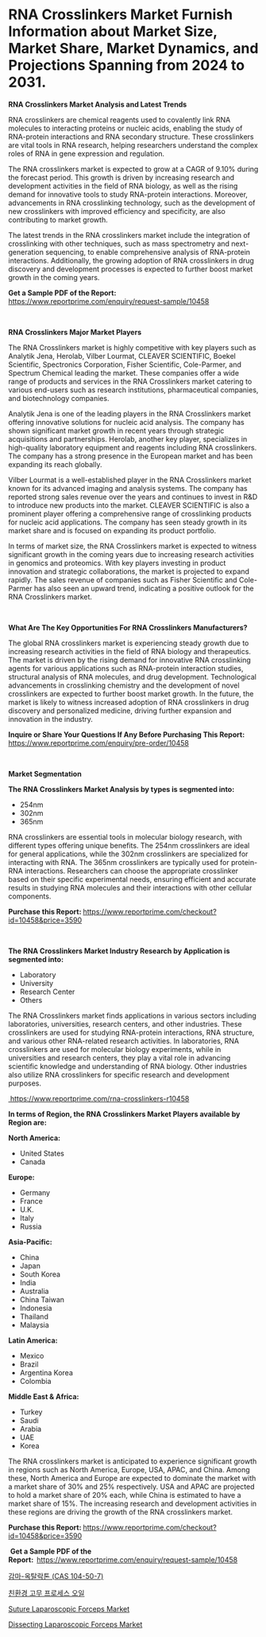 <p><h1>RNA Crosslinkers Market Furnish Information about Market Size, Market Share, Market Dynamics, and Projections Spanning from 2024 to 2031.</h1></p><p><strong>RNA Crosslinkers Market Analysis and Latest Trends</strong></p>
<p><p>RNA crosslinkers are chemical reagents used to covalently link RNA molecules to interacting proteins or nucleic acids, enabling the study of RNA-protein interactions and RNA secondary structure. These crosslinkers are vital tools in RNA research, helping researchers understand the complex roles of RNA in gene expression and regulation.</p><p>The RNA crosslinkers market is expected to grow at a CAGR of 9.10% during the forecast period. This growth is driven by increasing research and development activities in the field of RNA biology, as well as the rising demand for innovative tools to study RNA-protein interactions. Moreover, advancements in RNA crosslinking technology, such as the development of new crosslinkers with improved efficiency and specificity, are also contributing to market growth.</p><p>The latest trends in the RNA crosslinkers market include the integration of crosslinking with other techniques, such as mass spectrometry and next-generation sequencing, to enable comprehensive analysis of RNA-protein interactions. Additionally, the growing adoption of RNA crosslinkers in drug discovery and development processes is expected to further boost market growth in the coming years.</p></p>
<p><strong>Get a Sample PDF of the Report:&nbsp;</strong> <a href="https://www.reportprime.com/enquiry/request-sample/10458">https://www.reportprime.com/enquiry/request-sample/10458</a></p>
<p>&nbsp;</p>
<p><strong>RNA Crosslinkers Major Market Players</strong></p>
<p><p>The RNA Crosslinkers market is highly competitive with key players such as Analytik Jena, Herolab, Vilber Lourmat, CLEAVER SCIENTIFIC, Boekel Scientific, Spectronics Corporation, Fisher Scientific, Cole-Parmer, and Spectrum Chemical leading the market. These companies offer a wide range of products and services in the RNA Crosslinkers market catering to various end-users such as research institutions, pharmaceutical companies, and biotechnology companies.</p><p>Analytik Jena is one of the leading players in the RNA Crosslinkers market offering innovative solutions for nucleic acid analysis. The company has shown significant market growth in recent years through strategic acquisitions and partnerships. Herolab, another key player, specializes in high-quality laboratory equipment and reagents including RNA crosslinkers. The company has a strong presence in the European market and has been expanding its reach globally.</p><p>Vilber Lourmat is a well-established player in the RNA Crosslinkers market known for its advanced imaging and analysis systems. The company has reported strong sales revenue over the years and continues to invest in R&D to introduce new products into the market. CLEAVER SCIENTIFIC is also a prominent player offering a comprehensive range of crosslinking products for nucleic acid applications. The company has seen steady growth in its market share and is focused on expanding its product portfolio.</p><p>In terms of market size, the RNA Crosslinkers market is expected to witness significant growth in the coming years due to increasing research activities in genomics and proteomics. With key players investing in product innovation and strategic collaborations, the market is projected to expand rapidly. The sales revenue of companies such as Fisher Scientific and Cole-Parmer has also seen an upward trend, indicating a positive outlook for the RNA Crosslinkers market.</p></p>
<p>&nbsp;</p>
<p><strong>What Are The Key Opportunities For RNA Crosslinkers Manufacturers?</strong></p>
<p><p>The global RNA crosslinkers market is experiencing steady growth due to increasing research activities in the field of RNA biology and therapeutics. The market is driven by the rising demand for innovative RNA crosslinking agents for various applications such as RNA-protein interaction studies, structural analysis of RNA molecules, and drug development. Technological advancements in crosslinking chemistry and the development of novel crosslinkers are expected to further boost market growth. In the future, the market is likely to witness increased adoption of RNA crosslinkers in drug discovery and personalized medicine, driving further expansion and innovation in the industry.</p></p>
<p><strong>Inquire or Share Your Questions If Any Before Purchasing This Report:</strong> <a href="https://www.reportprime.com/enquiry/pre-order/10458">https://www.reportprime.com/enquiry/pre-order/10458</a></p>
<p>&nbsp;</p>
<p><strong>Market Segmentation</strong></p>
<p><strong>The RNA Crosslinkers Market Analysis by types is segmented into:</strong></p>
<p><ul><li>254nm</li><li>302nm</li><li>365nm</li></ul></p>
<p><p>RNA crosslinkers are essential tools in molecular biology research, with different types offering unique benefits. The 254nm crosslinkers are ideal for general applications, while the 302nm crosslinkers are specialized for interacting with RNA. The 365nm crosslinkers are typically used for protein-RNA interactions. Researchers can choose the appropriate crosslinker based on their specific experimental needs, ensuring efficient and accurate results in studying RNA molecules and their interactions with other cellular components.</p></p>
<p><strong>Purchase this Report:&nbsp;</strong><a href="https://www.reportprime.com/checkout?id=10458&price=3590">https://www.reportprime.com/checkout?id=10458&price=3590</a></p>
<p>&nbsp;</p>
<p><strong>The RNA Crosslinkers Market Industry Research by Application is segmented into:</strong></p>
<p><ul><li>Laboratory</li><li>University</li><li>Research Center</li><li>Others</li></ul></p>
<p><p>The RNA Crosslinkers market finds applications in various sectors including laboratories, universities, research centers, and other industries. These crosslinkers are used for studying RNA-protein interactions, RNA structure, and various other RNA-related research activities. In laboratories, RNA crosslinkers are used for molecular biology experiments, while in universities and research centers, they play a vital role in advancing scientific knowledge and understanding of RNA biology. Other industries also utilize RNA crosslinkers for specific research and development purposes.</p></p>
<p><a href="https://www.reportprime.com/rna-crosslinkers-r10458">&nbsp;https://www.reportprime.com/rna-crosslinkers-r10458</a></p>
<p><strong>In terms of Region, the RNA Crosslinkers Market Players available by Region are:</strong></p>
<p>
    <p> <strong> North America: </strong>
        <ul>
            <li>United States</li>
            <li>Canada</li>
        </ul>
        </p> 
    <p> <strong> Europe: </strong>
        <ul>
            <li>Germany</li>
            <li>France</li>
            <li>U.K.</li>
            <li>Italy</li>
            <li>Russia</li>
        </ul>
        </p> 
    <p> <strong> Asia-Pacific: </strong>
        <ul>
            <li>China</li>
            <li>Japan</li>
            <li>South Korea</li>
            <li>India</li>
            <li>Australia</li>
            <li>China Taiwan</li>
            <li>Indonesia</li>
            <li>Thailand</li>
            <li>Malaysia</li>
        </ul>
        </p> 
    <p> <strong> Latin America: </strong>
        <ul>
            <li>Mexico</li>
            <li>Brazil</li>
            <li>Argentina Korea</li>
            <li>Colombia</li>
        </ul>
        </p> 
    <p> <strong> Middle East & Africa: </strong>
        <ul>
            <li>Turkey</li>
            <li>Saudi</li>
            <li>Arabia</li>
            <li>UAE</li>
            <li>Korea</li>
        </ul>
    </p>
    </p>
<p><p>The RNA crosslinkers market is anticipated to experience significant growth in regions such as North America, Europe, USA, APAC, and China. Among these, North America and Europe are expected to dominate the market with a market share of 30% and 25% respectively. USA and APAC are projected to hold a market share of 20% each, while China is estimated to have a market share of 15%. The increasing research and development activities in these regions are driving the growth of the RNA crosslinkers market.</p></p>
<p><strong>Purchase this Report: </strong><a href="https://www.reportprime.com/checkout?id=10458&price=3590">https://www.reportprime.com/checkout?id=10458&price=3590</a></p>
<p>&nbsp;<strong>Get a Sample PDF of the Report:&nbsp;&nbsp;</strong><a href="https://www.reportprime.com/enquiry/request-sample/10458">https://www.reportprime.com/enquiry/request-sample/10458</a></p>
<p><strong></strong></p>
<p><p><a href="https://github.com/berlianaparadilla48/Market-Research-Report-List-1/blob/main/4639037122152.md">감마-옥탈락톤 (CAS 104-50-7)</a></p><p><a href="https://github.com/dollarearner151/Market-Research-Report-List-1/blob/main/7992759122151.md">친환경 고무 프로세스 오일</a></p><p><a href="https://github.com/biheemgalvinlouises6hokrh3h/Market-Research-Report-List-3/blob/main/suture-laparoscopic-forceps-market.md">Suture Laparoscopic Forceps Market</a></p><p><a href="https://github.com/guneycigdem35/Market-Research-Report-List-4/blob/main/dissecting-laparoscopic-forceps-market.md">Dissecting Laparoscopic Forceps Market</a></p></p>
